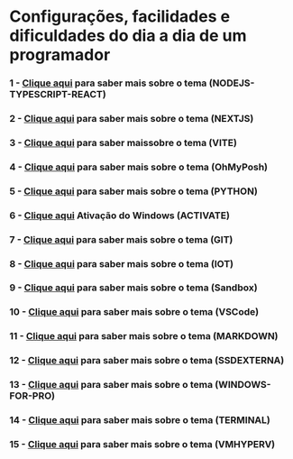 # Configurações, facilidades e dificuldades do dia a dia de um programador

### 1 - **[Clique aqui](JAVASCRIPT/NODEJS-TYPESCRIPT-REACT.md)** para saber mais sobre o tema (NODEJS-TYPESCRIPT-REACT) 

### 2 - **[Clique aqui](JAVASCRIPT/NEXTJS.md)** para saber mais sobre o tema (NEXTJS) 

### 3 - **[Clique aqui](JAVASCRIPT/VITE.md)** para saber  maissobre o tema (VITE) 

### 4 - **[Clique aqui](WINDOWS/OHMYPOSH.md)** para saber mais sobre o tema (OhMyPosh) 

### 5 - **[Clique aqui](PYTHON/PYTHON.md)** para saber mais sobre o tema (PYTHON) 

### 6 - **[Clique aqui](WINDOWS/ACTIVATE.md)** Ativação do Windows (ACTIVATE)

### 7 - **[Clique aqui](GIT/GIT.md)** para saber mais sobre o tema (GIT) 

### 8 - **[Clique aqui](IOT/IOT.md)** para saber mais sobre o tema (IOT) 

### 9 - **[Clique aqui](WINDOWS/SANDBOX.md)** para saber mais sobre o tema (Sandbox)

### 10 - **[Clique aqui](VSCODE.md)** para saber mais sobre o tema (VSCode)

### 11 - **[Clique aqui](MARKDOWN.md)** para saber mais sobre o tema (MARKDOWN) 

### 12 - **[Clique aqui](WINDOWS/SSDEXTERNA.md)** para saber mais sobre o tema (SSDEXTERNA) 

### 13 - **[Clique aqui](WINDOWS/WINDOWS-FOR-PRO.md)** para saber mais sobre o tema (WINDOWS-FOR-PRO) 

### 14 - **[Clique aqui](WINDOWS/TERMINAL.md)** para saber mais sobre o tema (TERMINAL)

### 15 - **[Clique aqui](WINDOWS/VMHYPERV.md)** para saber mais sobre o tema (VMHYPERV)





